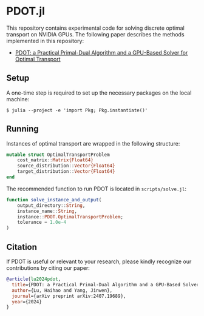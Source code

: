 # PDOT.jl

This repository contains experimental code for solving discrete optimal transport on NVIDIA GPUs. The following paper describes the methods implemented in this repository:
- [PDOT: a Practical Primal-Dual Algorithm and a GPU-Based Solver for Optimal Transport](https://arxiv.org/abs/2407.19689)

## Setup

A one-time step is required to set up the necessary packages on the local machine:
```shell
$ julia --project -e 'import Pkg; Pkg.instantiate()'
```

## Running 

Instances of optimal transport are wrapped in the following structure:
```julia
mutable struct OptimalTransportProblem
    cost_matrix::Matrix{Float64}
    source_distribution::Vector{Float64}
    target_distribution::Vector{Float64}
end
```

The recommended function to run PDOT is located in `scripts/solve.jl`:
```julia
function solve_instance_and_output(
    output_directory::String,
    instance_name::String,
    instance::PDOT.OptimalTransportProblem;
    tolerance = 1.0e-4
)
```

## Citation
If PDOT is useful or relevant to your research, please kindly recognize our contributions by citing our paper:
```bibtex
@article{lu2024pdot,
  title={PDOT: a Practical Primal-Dual Algorithm and a GPU-Based Solver for Optimal Transport},
  author={Lu, Haihao and Yang, Jinwen},
  journal={arXiv preprint arXiv:2407.19689},
  year={2024}
}
```